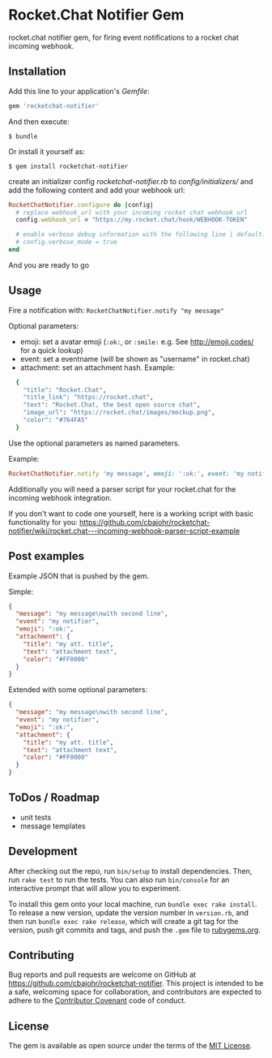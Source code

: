 # Rocket.Chat Notifier Gem
rocket.chat notifier gem, for firing event notifications to a rocket chat incoming webhook.

## Installation

Add this line to your application's *Gemfile*:

```ruby
gem 'rocketchat-notifier'
```

And then execute:

    $ bundle

Or install it yourself as:

    $ gem install rocketchat-notifier

create an initializer config *rocketchat-notifier.rb* to *config/initializers/* and add the following content and add your webhook url:

```ruby
RocketChatNotifier.configure do |config|
  # replace webhook_url with your incoming rocket chat webhook url
  config.webhook_url = "https://my.rocket.chat/hook/WEBHOOK-TOKEN"

  # enable verbose debug information with the following line | default: false
  # config.verbose_mode = true
end
```

And you are ready to go

## Usage

Fire a notification with: `RocketChatNotifier.notify "my message"`

Optional parameters:
* emoji: set a avatar emoji (`:ok:`, or `:smile:` e.g.  See http://emoji.codes/ for a quick lookup)
* event: set a eventname (will be shown as "username" in rocket.chat)
* attachment: set an attachment hash. Example:
```ruby
  {
    "title": "Rocket.Chat",
    "title_link": "https://rocket.chat",
    "text": "Rocket.Chat, the best open source chat",
    "image_url": "https://rocket.chat/images/mockup.png",
    "color": "#764FA5"
  }
```

Use the optional parameters as named parameters.

Example:

```ruby
RocketChatNotifier.notify 'my message', emoji: ':ok:', event: 'my notifier', attachment: {title: 'my att. title', text: 'attachment text', color: '#FF0000'}
```

Additionally you will need a parser script for your rocket.chat for the incoming webhook integration.

If you don't want to code one yourself, here is a working script with basic functionality for you:
https://github.com/cbajohr/rocketchat-notifier/wiki/rocket.chat---incoming-webhook-parser-script-example


## Post examples

Example JSON that is pushed by the gem.

Simple:
```JSON
{
  "message": "my message\nwith second line",
  "event": "my notifier",
  "emoji": ":ok:",
  "attachment": {
    "title": "my att. title",
    "text": "attachment text",
    "color": "#FF0000"
  }
}
```

Extended with some optional parameters:
```JSON
{
  "message": "my message\nwith second line",
  "event": "my notifier",
  "emoji": ":ok:",
  "attachment": {
    "title": "my att. title",
    "text": "attachment text",
    "color": "#FF0000"
  }
}
```

## ToDos / Roadmap

* unit tests
* message templates

## Development

After checking out the repo, run `bin/setup` to install dependencies. Then, run `rake test` to run the tests. You can also run `bin/console` for an interactive prompt that will allow you to experiment.

To install this gem onto your local machine, run `bundle exec rake install`. To release a new version, update the version number in `version.rb`, and then run `bundle exec rake release`, which will create a git tag for the version, push git commits and tags, and push the `.gem` file to [rubygems.org](https://rubygems.org).

## Contributing

Bug reports and pull requests are welcome on GitHub at https://github.com/cbajohr/rocketchat-notifier. This project is intended to be a safe, welcoming space for collaboration, and contributors are expected to adhere to the [Contributor Covenant](http://contributor-covenant.org) code of conduct.

## License

The gem is available as open source under the terms of the [MIT License](http://opensource.org/licenses/MIT).


